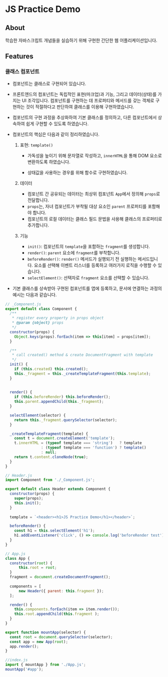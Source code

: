 # JS Practice Demo

## About
학습한 자바스크립트 개념들을 실습하기 위해 구현한 간단한 웹 어플리케이션입니다.



## Features

### 클래스 컴포넌트

- 컴포넌트는 클래스로 구현되어 있습니다.
- 프론트엔드의 컴포넌트는 독립적인 표현(마크업)과 기능, 그리고 데이터(상태)를 가지는 UI 조각입니다. 컴포넌트를 구현하는 데 프로퍼티와 메서드를 갖는 객체로 구현하는 것이 적절하다고 판단하여 클래스를 이용해 구현하였습니다.
- 컴포넌트의 구현 과정을 추상화하여 기본 클래스를 정의하고,  다른 컴포넌트에서 상속하여 쉽게 구현할 수 있도록 하였습니다.

- 컴포넌트의 핵심은 다음과 같이 정리하였습니다.

  1. 표현: `template()`

     - 가독성을 높이기 위해 문자열로 작성하고, `innerHTML`을 통해 DOM 요소로 변환하도록 하였습니다.

     - 상태값을 사용하는 경우를 위해 함수로 구현하였습니다.

       

  2. 데이터

     - 컴포넌트 간 공유되는 데이터는 최상위 컴포넌트 `App`에서 정의해 `props`로 전달합니다.
     - `props`는, 자녀 컴포넌트가 부착될 대상 요소인 `parent` 프로퍼티를 포함해야 합니다.
     - 컴포넌트의 로컬 데이터는 클래스 필드 문법을 사용해 클래스의 프로퍼티로 추가합니다.
       

  3. 기능

     - `init()`: 컴포넌트의 `template`을 포함하는 `fragment`를 생성합니다.
     - `render()`: `parent` 요소에 `fragment`를 부착합니다. 
     - `beforeRender()`: `render()` 메서드가 실행되기 전 실행하는 메서드입니다.
                                             요소를 선택해 이벤트 리스너를 등록하고 여러가지 로직을 수행할 수 있습니다.
     - `selectElement()`: 선택자로 `fragment` 요소를 선택할 수 있습니다. 

- 기본 클래스를 상속받아 구현된 컴포넌트를 앱에 등록하고, 문서에 연결하는 과정의 예시는 다음과 같습니다.

``` js
// _Component.js
export default class Component {
  /**
   * register every property in props object
   * @param {object} props
   */
  constructor(props) {
    Object.keys(props).forEach(item => this[item] = props[item]);
  }

  /**
   * call created() method & create DocumentFragment with template
   */
  init() {
    if (this.created) this.created();
    this._fragment = this._createTemplateFragment(this.template);
  }
  
  
  render() {
    if (this.beforeRender) this.beforeRender();
    this.parent.appendChild(this._fragment);
  }

  selectElement(selector) {
    return this._fragment.querySelector(selector);
  }

  _createTemplateFragment(template) {
    const t = document.createElement('template');
    t.innerHTML = (typeof template === 'string')   ? template
                : (typeof template === 'function') ? template()
                : null;
    return t.content.cloneNode(true);
  }
}

// Header.js
import Component from './_Component.js';

export default class Header extends Component {
  constructor(props) {
    super(props);
    this.init();
  }
    
  template = `<header><h1>JS Practice Demo</h1></header>`;

  beforeRender() {
	const h1 = this.selectElement('h1');
    h1.addEventListener('click', () => console.log('beforeRender test'));
  }
}

// App.js
class App {
  constructor(root) {
      this.root = root;
  }
  fragment = document.createDocumentFragment();
    
  components = [
      new Header({ parent: this.fragment });
  ];

  render() {
	this.components.forEach(item => item.render());
    this.root.appendChild(this.fragment );
  }
}

export function mountApp(selector) {
  const root = document.querySelector(selector);
  const app = new App(root);
  app.render();
}

//index.js
import { mountApp } from './App.js';
mountApp('#app');
```



